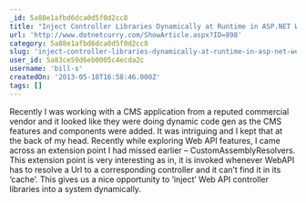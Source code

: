 ```yaml
---
_id: 5a88e1afbd6dca0d5f0d2cc8
title: "Inject Controller Libraries Dynamically at Runtime in ASP.NET Web API using Custom Assembly Resolvers"
url: 'http://www.dotnetcurry.com/ShowArticle.aspx?ID=898'
category: 5a88e1afbd6dca0d5f0d2cc8
slug: 'inject-controller-libraries-dynamically-at-runtime-in-asp-net-web-api-using-custom-assembly-resolve'
user_id: 5a83ce59d6eb0005c4ecda2c
username: 'bill-s'
createdOn: '2013-05-18T16:58:46.000Z'
tags: []
---
```


<div>Recently I was working with a CMS application from a reputed commercial vendor and it looked like they were doing dynamic code gen as the CMS features and components were added. It was intriguing and I kept that at the back of my head. Recently while exploring Web API features, I came across an extension point I had missed earlier – CustomAssemblyResolvers. This extension point is very interesting as in, it is invoked whenever WebAPI has to resolve a Url to a corresponding controller and it can’t find it in its ‘cache’. This gives us a nice opportunity to ‘inject’ Web API controller libraries into a system dynamically.</div>
